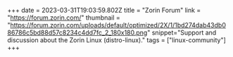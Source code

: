 +++
date = 2023-03-31T19:03:59.802Z
title = "Zorin Forum"
link = "https://forum.zorin.com/"
thumbnail = "https://forum.zorin.com/uploads/default/optimized/2X/1/1bd274dab43db086786c5bd88d57c8234c4dd7fc_2_180x180.png"
snippet="Support and discussion about the Zorin Linux (distro-linux)."
tags = ["linux-community"]
+++
